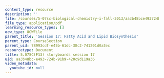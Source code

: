 ```yaml
---
content_type: resource
description: ''
file: /courses/5-07sc-biological-chemistry-i-fall-2013/aa3b48bce493724b91b9420c9d119a36_sb_session17.pdf
file_type: application/pdf
learning_resource_types: []
ocw_type: OCWFile
parent_title: 'Session 17: Fatty Acid and Lipid Biosynthesis'
parent_type: CourseSection
parent_uid: 78993cdf-e45b-61dc-38c2-741201d0a3ec
resourcetype: Document
title: 5.07SC(F13) storyboards session 17
uid: aa3b48bc-e493-724b-91b9-420c9d119a36
video_metadata:
  youtube_id: null
---
```

